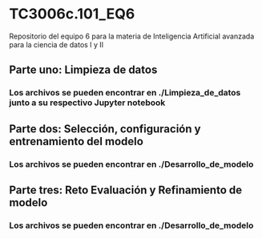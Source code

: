 # TC3006c.101_EQ6
Repositorio del equipo 6 para la materia de Inteligencia Artificial avanzada para la ciencia de datos I y II

## Parte uno: Limpieza de datos
### Los archivos se pueden encontrar en ./Limpieza_de_datos junto a su respectivo Jupyter notebook

## Parte dos: Selección, configuración y entrenamiento del modelo
### Los archivos se pueden encontrar en ./Desarrollo_de_modelo 

## Parte tres: Reto Evaluación y Refinamiento de modelo
### Los archivos se pueden encontrar en ./Desarrollo_de_modelo 
